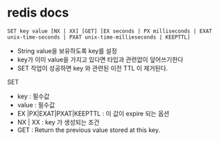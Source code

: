 # redis docs

`SET key value [NX | XX] [GET] [EX seconds | PX milliseconds | EXAT unix-time-seconds | PXAT unix-time-millieseconds | KEEPTTL]`

- String value을 보유하도록 key를 설정
- key가 이미 value을 가지고 있다면 타입과 관련없이 덮어쓰기한다
- SET 작업이 성공하면 key 와 관련된 이전 TTL 이 제거된다.


SET
- key : 필수값 
- value : 필수값
- EX |PX|EXAT|PXAT|KEEPTTL : 이 값이 expire 되는 옵션
- NX | XX : key 가 생성되는 조건
- GET  : Return the previous value stored at this key.
